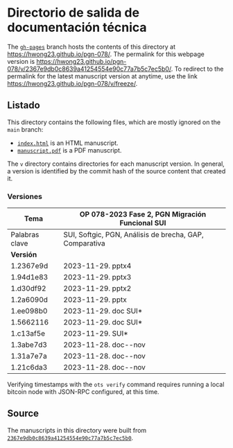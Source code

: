 # Directorio de salida de documentación técnica

The [`gh-pages`](https://github.com/hwong23/pgn-078/tree/gh-pages) branch hosts the contents of this directory at <https://hwong23.github.io/pgn-078/>.
The permalink for this webpage version is <https://hwong23.github.io/pgn-078/v/2367e9db0c8639a41254554e90c77a7b5c7ec5b0/>.
To redirect to the permalink for the latest manuscript version at anytime, use the link <https://hwong23.github.io/pgn-078/v/freeze/>.

## Listado

This directory contains the following files, which are mostly ignored on the `main` branch:

+ [`index.html`](index.html) is an HTML manuscript.
+ [`manuscript.pdf`](manuscript.pdf) is a PDF manuscript.

The `v` directory contains directories for each manuscript version.
In general, a version is identified by the commit hash of the source content that created it.


### Versiones

| Tema           | OP 078-2023 Fase 2, PGN Migración Funcional SUI      |
|----------------|----------------------------|
| Palabras clave | SUI, Softgic, PGN, Análisis de brecha, GAP, Comparativa |
| **Versión**    |                            |
| 1.2367e9d | 2023-11-29. pptx4 |
| 1.94d1e83 | 2023-11-29. pptx3 |
| 1.d30df92 | 2023-11-29. pptx2 |
| 1.2a6090d | 2023-11-29. pptx |
| 1.ee098b0 | 2023-11-29. doc SUI* |
| 1.5662116 | 2023-11-29. doc SUI* |
| 1.c13af5e | 2023-11-29. SUI* |
| 1.3abe7d3 | 2023-11-28. doc--nov |
| 1.31a7e7a | 2023-11-28. doc--nov |
| 1.21c6da3 | 2023-11-28. doc--nov |



Verifying timestamps with the `ots verify` command requires running a local bitcoin node with JSON-RPC configured, at this time.

## Source

The manuscripts in this directory were built from
[`2367e9db0c8639a41254554e90c77a7b5c7ec5b0`](https://github.com/hwong23/pgn-078/commit/2367e9db0c8639a41254554e90c77a7b5c7ec5b0).
